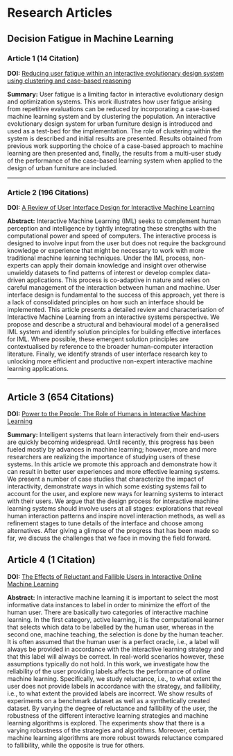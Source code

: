 # Research Articles

## Decision Fatigue in Machine Learning

### Article 1 (14 Citation)

**DOI:** [Reducing user fatigue within an interactive evolutionary design system using clustering and case-based reasoning](https://doi.org/10.1080/03052150903081556)

**Summary:** User fatigue is a limiting factor in interactive evolutionary design and optimization systems. This work illustrates how user fatigue arising from repetitive evaluations can be reduced by incorporating a case-based machine learning system and by clustering the population. An interactive evolutionary design system for urban furniture design is introduced and used as a test-bed for the implementation. The role of clustering within the system is described and initial results are presented. Results obtained from previous work supporting the choice of a case-based approach to machine learning are then presented and, finally, the results from a multi-user study of the performance of the case-based learning system when applied to the design of urban furniture are included.

---

### Article 2 (196 Citations)

**DOI:** [A Review of User Interface Design for Interactive Machine Learning](https://doi.org/10.1145/3185517)

**Abstract:** Interactive Machine Learning (IML) seeks to complement human perception and intelligence by tightly integrating these strengths with the computational power and speed of computers. The interactive process is designed to involve input from the user but does not require the background knowledge or experience that might be necessary to work with more traditional machine learning techniques. Under the IML process, non-experts can apply their domain knowledge and insight over otherwise unwieldy datasets to find patterns of interest or develop complex data-driven applications. This process is co-adaptive in nature and relies on careful management of the interaction between human and machine. User interface design is fundamental to the success of this approach, yet there is a lack of consolidated principles on how such an interface should be implemented. This article presents a detailed review and characterisation of Interactive Machine Learning from an interactive systems perspective. We propose and describe a structural and behavioural model of a generalised IML system and identify solution principles for building effective interfaces for IML. Where possible, these emergent solution principles are contextualised by reference to the broader human-computer interaction literature. Finally, we identify strands of user interface research key to unlocking more efficient and productive non-expert interactive machine learning applications.


---

## Article 3 (654 Citations)


**DOI:** [Power to the People: The Role of Humans in Interactive Machine Learning](https://doi.org/10.1609/AIMAG.V35I4.2513)

**Summary:** Intelligent systems that learn interactively from their end-users are quickly becoming widespread. Until recently, this progress has been fueled mostly by advances in machine learning; however, more and more researchers are realizing the importance of studying users of these systems. In this article we promote this approach and demonstrate how it can result in better user experiences and more effective learning systems. We present a number of case studies that characterize the impact of interactivity, demonstrate ways in which some existing systems fail to account for the user, and explore new ways for learning systems to interact with their users. We argue that the design process for interactive machine learning systems should involve users at all stages: explorations that reveal human interaction patterns and inspire novel interaction methods, as well as refinement stages to tune details of the interface and choose among alternatives. After giving a glimpse of the progress that has been made so far, we discuss the challenges that we face in moving the field forward.


## Article 4 (1 Citation)

**DOI:** [The Effects of Reluctant and Fallible Users in Interactive Online Machine Learning](https://ceur-ws.org/Vol-2660/ialatecml_paper4.pdf)

**Abstract:** In interactive machine learning it is important to select the
most informative data instances to label in order to minimize the effort of the human user. There are basically two categories of interactive
machine learning. In the first category, active learning, it is the computational learner that selects which data to be labelled by the human user,
whereas in the second one, machine teaching, the selection is done by
the human teacher. It is often assumed that the human user is a perfect
oracle, i.e., a label will always be provided in accordance with the interactive learning strategy and that this label will always be correct. In
real-world scenarios however, these assumptions typically do not hold.
In this work, we investigate how the reliability of the user providing
labels affects the performance of online machine learning. Specifically,
we study reluctance, i.e., to what extent the user does not provide labels in accordance with the strategy, and fallibility, i.e., to what extent
the provided labels are incorrect. We show results of experiments on a
benchmark dataset as well as a synthetically created dataset. By varying
the degree of reluctance and fallibility of the user, the robustness of the
different interactive learning strategies and machine learning algorithms
is explored. The experiments show that there is a varying robustness of
the strategies and algorithms. Moreover, certain machine learning algorithms are more robust towards reluctance compared to fallibility, while
the opposite is true for others.

<!-- Add more articles in the same format -->